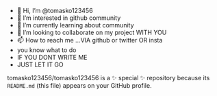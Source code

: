 - 👋 Hi, I’m @tomasko123456
- 👀 I’m interested in github community 
- 🌱 I’m currently learning about community
- 💞️ I’m looking to collaborate on my project WITH YOU 
- 📫 How to reach me ...VIA github or twitter OR insta
- you know what to do
- IF YOU DONT WRITE ME
- JUST LET IT GO

tomasko123456/tomasko123456 is a ✨ special ✨ repository because its `README.md` (this file) appears on your GitHub profile.
